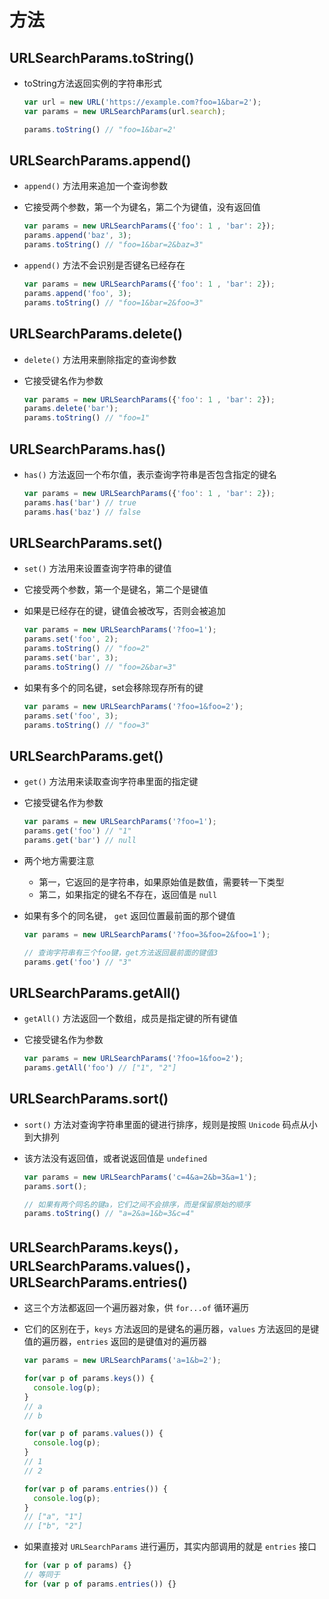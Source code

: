 # 方法

## URLSearchParams.toString()

+ toString方法返回实例的字符串形式

  ```js
  var url = new URL('https://example.com?foo=1&bar=2');
  var params = new URLSearchParams(url.search);

  params.toString() // "foo=1&bar=2'
  ```

## URLSearchParams.append()

+ `append()` 方法用来追加一个查询参数
+ 它接受两个参数，第一个为键名，第二个为键值，没有返回值

  ```js
  var params = new URLSearchParams({'foo': 1 , 'bar': 2});
  params.append('baz', 3);
  params.toString() // "foo=1&bar=2&baz=3"
  ```

+ `append()` 方法不会识别是否键名已经存在

  ```js
  var params = new URLSearchParams({'foo': 1 , 'bar': 2});
  params.append('foo', 3);
  params.toString() // "foo=1&bar=2&foo=3"
  ```

## URLSearchParams.delete()

+ `delete()` 方法用来删除指定的查询参数
+ 它接受键名作为参数

  ```js
  var params = new URLSearchParams({'foo': 1 , 'bar': 2});
  params.delete('bar');
  params.toString() // "foo=1"
  ```

## URLSearchParams.has()

+ `has()` 方法返回一个布尔值，表示查询字符串是否包含指定的键名

  ```js
  var params = new URLSearchParams({'foo': 1 , 'bar': 2});
  params.has('bar') // true
  params.has('baz') // false
  ```

## URLSearchParams.set()

+ `set()` 方法用来设置查询字符串的键值

+ 它接受两个参数，第一个是键名，第二个是键值
+ 如果是已经存在的键，键值会被改写，否则会被追加

  ```js
  var params = new URLSearchParams('?foo=1');
  params.set('foo', 2);
  params.toString() // "foo=2"
  params.set('bar', 3);
  params.toString() // "foo=2&bar=3"
  ```

+ 如果有多个的同名键，set会移除现存所有的键

  ```js
  var params = new URLSearchParams('?foo=1&foo=2');
  params.set('foo', 3);
  params.toString() // "foo=3"
  ```

## URLSearchParams.get()

+ `get()` 方法用来读取查询字符串里面的指定键
+ 它接受键名作为参数

  ```js
  var params = new URLSearchParams('?foo=1');
  params.get('foo') // "1"
  params.get('bar') // null
  ```

+ 两个地方需要注意

  + 第一，它返回的是字符串，如果原始值是数值，需要转一下类型
  + 第二，如果指定的键名不存在，返回值是 `null`

+ 如果有多个的同名键， `get` 返回位置最前面的那个键值

  ```js
  var params = new URLSearchParams('?foo=3&foo=2&foo=1');

  // 查询字符串有三个foo键，get方法返回最前面的键值3
  params.get('foo') // "3"
  ```

## URLSearchParams.getAll()

+ `getAll()` 方法返回一个数组，成员是指定键的所有键值
+ 它接受键名作为参数

  ```js
  var params = new URLSearchParams('?foo=1&foo=2');
  params.getAll('foo') // ["1", "2"]
  ```

## URLSearchParams.sort()

+ `sort()` 方法对查询字符串里面的键进行排序，规则是按照 `Unicode` 码点从小到大排列

+ 该方法没有返回值，或者说返回值是 `undefined`

  ```js
  var params = new URLSearchParams('c=4&a=2&b=3&a=1');
  params.sort();

  // 如果有两个同名的键a，它们之间不会排序，而是保留原始的顺序
  params.toString() // "a=2&a=1&b=3&c=4"
  ```

## URLSearchParams.keys()，URLSearchParams.values()，URLSearchParams.entries()

+ 这三个方法都返回一个遍历器对象，供 `for...of` 循环遍历
+ 它们的区别在于，`keys` 方法返回的是键名的遍历器，`values` 方法返回的是键值的遍历器，`entries` 返回的是键值对的遍历器

  ```js
  var params = new URLSearchParams('a=1&b=2');

  for(var p of params.keys()) {
    console.log(p);
  }
  // a
  // b

  for(var p of params.values()) {
    console.log(p);
  }
  // 1
  // 2

  for(var p of params.entries()) {
    console.log(p);
  }
  // ["a", "1"]
  // ["b", "2"]
  ```

+ 如果直接对 `URLSearchParams` 进行遍历，其实内部调用的就是 `entries` 接口

  ```js
  for (var p of params) {}
  // 等同于
  for (var p of params.entries()) {}
  ```













